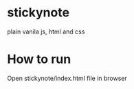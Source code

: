 # stickynote
plain vanila js, html and css

# How to run
Open stickynote/index.html file in browser

